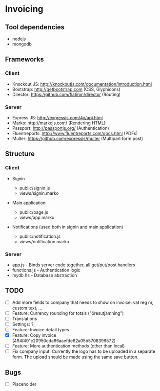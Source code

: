 # Invoicing
## Tool dependencies
* nodejs
* mongodb

## Frameworks
### Client
* Knockout JS: http://knockoutjs.com/documentation/introduction.html
* Bootstrap: http://getbootstrap.com (CSS, Glyphicons)
* Director: https://github.com/flatiron/director (Routing)

### Server
* Express JS: http://expressjs.com/4x/api.html
* Marko: http://markojs.com/ (Rendering HTML)
* Passport: http://passportjs.org/ (Authentication)
* Fluentreports: http://www.fluentreports.com/docs.html (PDFs)
* Multer: https://github.com/expressjs/multer (Multipart form post)

## Structure
### Client
* Signin
  * public/signin.js
  * views/signin.marko

* Main application
  * public/page.js
  * views/app.marko

* Notifications (used both in signin and main application)
  * public/notification.js
  * views/notification.marko

### Server
* app.js - Binds server code together, all get/put/post handlers
* functions.js - Authentication logic
* mydb.hs - Database abstraction

## TODO
- [ ] Add more fields to company that needs to show on invoice: vat reg nr, custom text, ...
- [ ] Feature: Currency rounding for totals ("öresutjämning")
- [ ] Translations
- [ ] Settings: ?
- [ ] Feature: Invoice detail types
- [x] Feature: Copy invoice (494f491c20950cda86aaefde82a05b5708396572)
- [ ] Feature: More authentication methods (other than local)
- [ ] Fix company input. Currently the logo has to be uploaded in a separate form. The upload should be made using the same save button.

## Bugs
- [ ] Placeholder
